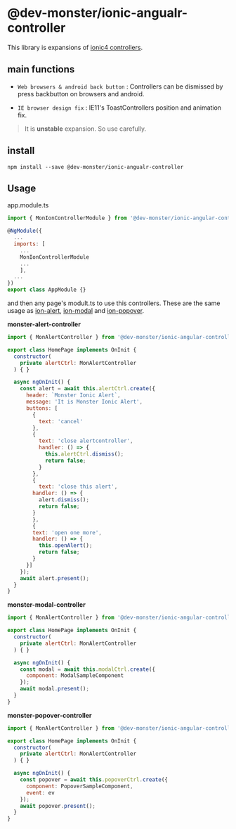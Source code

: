 # @dev-monster/ionic-angualr-controller

This library is expansions of [ionic4 controllers](https://ionicframework.com/docs/components).

## main functions

* `Web browsers & android back button` : Controllers can be dismissed by press backbutton on browsers and android.

* `IE browser design fix` : IE11's ToastControllers position and animation fix.

> It is **unstable** expansion. So use carefully.

## install

```
npm install --save @dev-monster/ionic-angualr-controller
```

## Usage

app.module.ts
```javascript
import { MonIonControllerModule } from '@dev-monster/ionic-angular-controller';

@NgModule({
  ...
  imports: [
    ...
    MonIonControllerModule
    ...
    ],
  ...
})
export class AppModule {}
```

and then any page's modult.ts to use this controllers.
These are the same usage as [ion-alert](https://ionicframework.com/docs/api/alert), [ion-modal](https://ionicframework.com/docs/api/modal) and [ion-popover](https://ionicframework.com/docs/api/popover).

**monster-alert-controller**
```javascript
import { MonAlertController } from '@dev-monster/ionic-angular-controller';

export class HomePage implements OnInit {
  constructor(
    private alertCtrl: MonAlertController
  ) { }

  async ngOnInit() {
    const alert = await this.alertCtrl.create({
      header: `Monster Ionic Alert`,
      message: 'It is Monster Ionic Alert',
      buttons: [
        {
          text: 'cancel'
        },
        {
          text: 'close alertcontroller',
          handler: () => {
            this.alertCtrl.dismiss();
            return false;
          }
        },
        {
          text: 'close this alert',
        handler: () => {
          alert.dismiss();
          return false;
        }
        },
        {
        text: 'open one more',
        handler: () => {
          this.openAlert();
          return false;
        }
      }]
    });
    await alert.present();
  }
}
```
**monster-modal-controller**
```javascript
import { MonAlertController } from '@dev-monster/ionic-angular-controller';

export class HomePage implements OnInit {
  constructor(
    private alertCtrl: MonAlertController
  ) { }

  async ngOnInit() {
    const modal = await this.modalCtrl.create({
      component: ModalSampleComponent
    });
    await modal.present();
  }
}
```
**monster-popover-controller**
```javascript
import { MonAlertController } from '@dev-monster/ionic-angular-controller';

export class HomePage implements OnInit {
  constructor(
    private alertCtrl: MonAlertController
  ) { }

  async ngOnInit() {
    const popover = await this.popoverCtrl.create({
      component: PopoverSampleComponent,
      event: ev
    });
    await popover.present();
  }
}
```